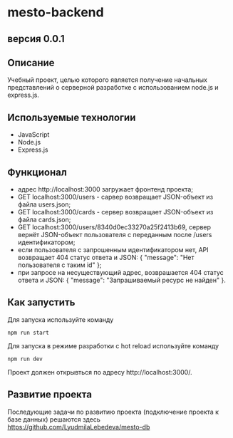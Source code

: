 # mesto-backend
## версия 0.0.1

## Описание
Учебный проект, целью которого является получение начальных представлений о серверной разработке с использованием node.js и express.js.

## Используемые технологии
- JavaScript
- Node.js
- Express.js

## Функционал
- адрес http://localhost:3000 загружает фронтенд проекта;
- GET localhost:3000/users - сарвер возвращает JSON-объект из файла users.json;
- GET localhost:3000/cards - сервер возвращает JSON-объект из файла cards.json;
- GET localhost:3000/users/8340d0ec33270a25f2413b69, сервер вернёт JSON-объект пользователя с переданным после /users идентификатором;
- если пользователя с запрошенным идентификатором нет, API возвращает 404 статус ответа и JSON: { "message": "Нет пользователя с таким id" };
- при запросе на несуществующий адрес, возврашается 404 статус ответа и JSON: { "message": "Запрашиваемый ресурс не найден" }.

## Как запустить
Для запуска используйте команду 
```
npm run start
```
Для запуска в режиме разработки с hot reload используйте команду 
```
npm run dev
```
Проект должен открывться по адресу http://localhost:3000/.

## Развитие проекта
Последующие задачи по развитию проекта (подключение проекта к базе данных) решаются здесь
https://github.com/LyudmilaLebedeva/mesto-db
